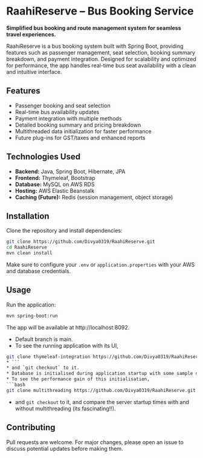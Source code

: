 # RaahiReserve – Bus Booking Service

**Simplified bus booking and route management system for seamless travel experiences.**

RaahiReserve is a bus booking system built with Spring Boot, providing features such as passenger management, seat selection, booking summary breakdown, and payment integration. Designed for scalability and optimized for performance, the app handles real-time bus seat availability with a clean and intuitive interface.

## Features
- Passenger booking and seat selection
- Real-time bus availability updates
- Payment integration with multiple methods
- Detailed booking summary and pricing breakdown
- Multithreaded data initialization for faster performance
- Future plug-ins for GST/taxes and enhanced reports

## Technologies Used
- **Backend:** Java, Spring Boot, Hibernate, JPA
- **Frontend:** Thymeleaf, Bootstrap
- **Database:** MySQL on AWS RDS
- **Hosting:** AWS Elastic Beanstalk
- **Caching (Future):** Redis (session management, object storage)

## Installation
Clone the repository and install dependencies:

```bash
git clone https://github.com/Divya0319/RaahiReserve.git
cd RaahiReserve
mvn clean install
```
Make sure to configure your `.env` or `application.properties` with your AWS and database credentials.

## Usage
Run the application:
```bash
mvn spring-boot:run
```

The app will be available at http://localhost:8092.

* Default branch is main.
* To see the running application with its UI, 
```bash
git clone thymeleaf-integration https://github.com/Divya0319/RaahiReserve.git
* ``` 
* and `git checkout` to it.
* Database is initialised during application startup with some sample data.
* To see the performance gain of this initialisation,
```bash
git clone multithreading https://github.com/Divya0319/RaahiReserve.git
 ``` 
* and `git checkout` to it, and compare the server startup times with and without multithreading (its fascinating!!).

## Contributing
Pull requests are welcome. For major changes, please open an issue to discuss potential updates before making them.

